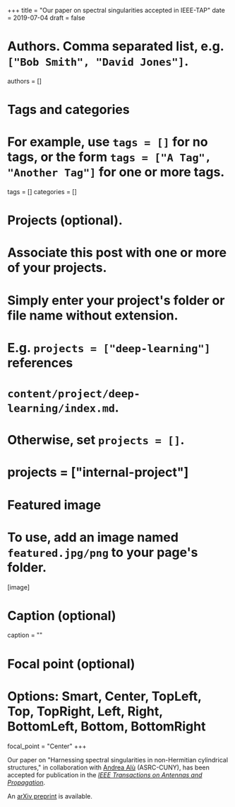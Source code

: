 +++
title = "Our paper on spectral singularities accepted in IEEE-TAP"
date = 2019-07-04
draft = false

# Authors. Comma separated list, e.g. `["Bob Smith", "David Jones"]`.
authors = []

# Tags and categories
# For example, use `tags = []` for no tags, or the form `tags = ["A Tag", "Another Tag"]` for one or more tags.
tags = []
categories = []

# Projects (optional).
#   Associate this post with one or more of your projects.
#   Simply enter your project's folder or file name without extension.
#   E.g. `projects = ["deep-learning"]` references 
#   `content/project/deep-learning/index.md`.
#   Otherwise, set `projects = []`.
# projects = ["internal-project"]

# Featured image
# To use, add an image named `featured.jpg/png` to your page's folder. 
[image]
  # Caption (optional)
  caption = ""

  # Focal point (optional)
  # Options: Smart, Center, TopLeft, Top, TopRight, Left, Right, BottomLeft, Bottom, BottomRight
  focal_point = "Center"
+++

Our paper on "Harnessing spectral singularities in non-Hermitian cylindrical structures," in collaboration with [Andrea Alù](https://www.gc.cuny.edu/Faculty/Core-Bios/Andrea-Alu) (ASRC-CUNY),
has been accepted for publication in the [*IEEE Transactions on Antennas and Propagation*](https://ieeexplore.ieee.org/xpl/aboutJournal.jsp?punumber=8).

An [arXiv preprint](https://arxiv.org/abs/1907.01616) is available.